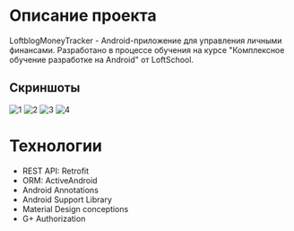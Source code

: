 # Описание проекта
LoftblogMoneyTracker - Android-приложение для управления личными финансами. 
Разработано в процессе обучения на курсе "Комплексное обучение разработке на Android" от LoftSchool.

## Скриншоты

![1](https://cloud.githubusercontent.com/assets/12461531/11468436/82853f2a-9760-11e5-8bde-45b172e28985.png)
![2](https://cloud.githubusercontent.com/assets/12461531/11468437/828bd588-9760-11e5-89f3-4a17275dff92.png)
![3](https://cloud.githubusercontent.com/assets/12461531/11468439/82b14e44-9760-11e5-998e-e377b65467a4.png)
![4](https://cloud.githubusercontent.com/assets/12461531/11468438/82a03578-9760-11e5-964b-538288388552.png)

# Технологии
* REST API: Retrofit
* ORM: ActiveAndroid
* Android Annotations
* Android Support Library
* Material Design conceptions
* G+ Authorization
